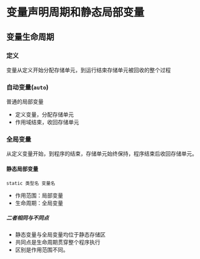 # 变量声明周期和静态局部变量

## 变量生命周期

### 定义

变量从定义开始分配存储单元，到运行结束存储单元被回收的整个过程

### 自动变量(`auto`)

普通的局部变量

- 定义变量，分配存储单元
- 作用域结束，收回存储单元

### 全局变量

从定义变量开始，到程序的结束，存储单元始终保持，程序结束后收回存储单元。

#### 静态局部变量

`static 类型名 变量名`

- 作用范围：局部变量
- 生命周期：全局变量

##### 二者相同与不同点

- 静态变量与全局变量均位于静态存储区
- 共同点是生命周期贯穿整个程序执行
- 区别是作用范围不同。
